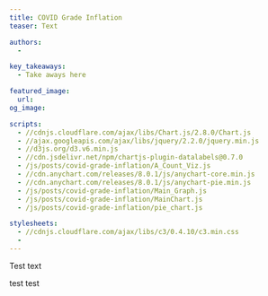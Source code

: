 ```yaml
---
title: COVID Grade Inflation
teaser: Text

authors:
  - 

key_takeaways:
  - Take aways here

featured_image:
  url: 
og_image: 

scripts:
  - //cdnjs.cloudflare.com/ajax/libs/Chart.js/2.8.0/Chart.js
  - //ajax.googleapis.com/ajax/libs/jquery/2.2.0/jquery.min.js
  - //d3js.org/d3.v6.min.js
  - //cdn.jsdelivr.net/npm/chartjs-plugin-datalabels@0.7.0
  - /js/posts/covid-grade-inflation/A_Count_Viz.js
  - //cdn.anychart.com/releases/8.0.1/js/anychart-core.min.js
  - //cdn.anychart.com/releases/8.0.1/js/anychart-pie.min.js
  - /js/posts/covid-grade-inflation/Main_Graph.js
  - /js/posts/covid-grade-inflation/MainChart.js
  - /js/posts/covid-grade-inflation/pie_chart.js

stylesheets:
  - //cdnjs.cloudflare.com/ajax/libs/c3/0.4.10/c3.min.css
  - 
---
```


Test text


<div class = "bubbleChart">
  <canvas id="bubble-chart"></canvas>
</div>

test test

<div class = "main graph">
  <canvas id = "main-graph"></canvas>
</div>

<script src="C:/Users/Lindsey/Desktop/Daily-Bruin/the-stack/js/posts/covid-grade-inflation/A_Count_Viz.js"></script>


<script src="/js/posts/covid-grade-inflation/MainChart.js"></script>

<div class = "main chart">
  <canvas id = "main-chart"></canvas>
</div>


<script src="/js/posts/covid-grade-inflation/pie_chart.js"></script>

<div class = "pie chart">
  <canvas id = "pie-chart"></canvas>
</div>

